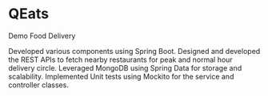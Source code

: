 # QEats
 Demo Food Delivery


Developed various components using Spring Boot.
Designed and developed the REST APIs to fetch nearby restaurants for peak
and normal hour delivery circle.
Leveraged MongoDB using Spring Data for storage and scalability.
Implemented Unit tests using Mockito for the service and controller classes.
